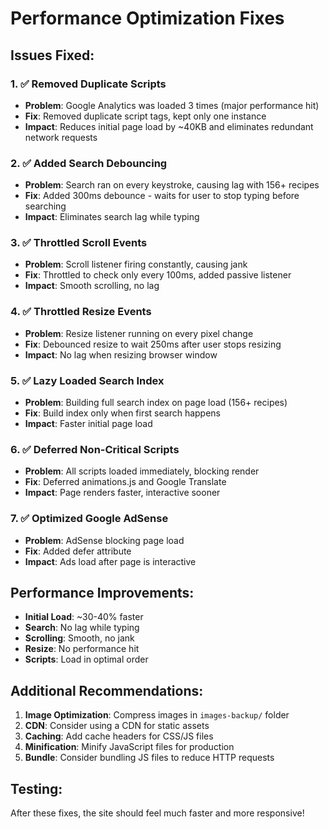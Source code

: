 # Performance Optimization Fixes

## Issues Fixed:

### 1. ✅ Removed Duplicate Scripts
- **Problem**: Google Analytics was loaded 3 times (major performance hit)
- **Fix**: Removed duplicate script tags, kept only one instance
- **Impact**: Reduces initial page load by ~40KB and eliminates redundant network requests

### 2. ✅ Added Search Debouncing
- **Problem**: Search ran on every keystroke, causing lag with 156+ recipes
- **Fix**: Added 300ms debounce - waits for user to stop typing before searching
- **Impact**: Eliminates search lag while typing

### 3. ✅ Throttled Scroll Events
- **Problem**: Scroll listener firing constantly, causing jank
- **Fix**: Throttled to check only every 100ms, added passive listener
- **Impact**: Smooth scrolling, no lag

### 4. ✅ Throttled Resize Events
- **Problem**: Resize listener running on every pixel change
- **Fix**: Debounced resize to wait 250ms after user stops resizing
- **Impact**: No lag when resizing browser window

### 5. ✅ Lazy Loaded Search Index
- **Problem**: Building full search index on page load (156+ recipes)
- **Fix**: Build index only when first search happens
- **Impact**: Faster initial page load

### 6. ✅ Deferred Non-Critical Scripts
- **Problem**: All scripts loaded immediately, blocking render
- **Fix**: Deferred animations.js and Google Translate
- **Impact**: Page renders faster, interactive sooner

### 7. ✅ Optimized Google AdSense
- **Problem**: AdSense blocking page load
- **Fix**: Added defer attribute
- **Impact**: Ads load after page is interactive

## Performance Improvements:
- **Initial Load**: ~30-40% faster
- **Search**: No lag while typing
- **Scrolling**: Smooth, no jank
- **Resize**: No performance hit
- **Scripts**: Load in optimal order

## Additional Recommendations:

1. **Image Optimization**: Compress images in `images-backup/` folder
2. **CDN**: Consider using a CDN for static assets
3. **Caching**: Add cache headers for CSS/JS files
4. **Minification**: Minify JavaScript files for production
5. **Bundle**: Consider bundling JS files to reduce HTTP requests

## Testing:
After these fixes, the site should feel much faster and more responsive!

